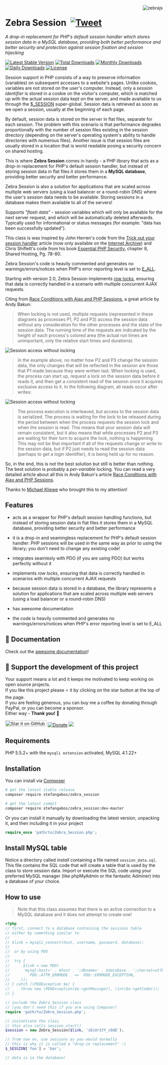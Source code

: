<img src="https://github.com/stefangabos/zebrajs/blob/master/docs/images/logo.png" alt="zebrajs" align="right">

# Zebra Session &nbsp;[![Tweet](https://img.shields.io/twitter/url/http/shields.io.svg?style=social)](https://twitter.com/intent/tweet?text=A+drop-in+replacement+for+PHP's+default+session+handler+which+stores+session+data+in+a+MySQL+database+%23php&url=https://github.com/stefangabos/Zebra_Session&via=stefangabos)

*A drop-in replacement for PHP's default session handler which stores session data in a MySQL database, providing both better performance and better security and protection against session fixation and session hijacking*

[![Latest Stable Version](https://poser.pugx.org/stefangabos/zebra_session/v/stable)](https://packagist.org/packages/stefangabos/zebra_session) [![Total Downloads](https://poser.pugx.org/stefangabos/zebra_session/downloads)](https://packagist.org/packages/stefangabos/zebra_session) [![Monthly Downloads](https://poser.pugx.org/stefangabos/zebra_session/d/monthly)](https://packagist.org/packages/stefangabos/zebra_session) [![Daily Downloads](https://poser.pugx.org/stefangabos/zebra_session/d/daily)](https://packagist.org/packages/stefangabos/zebra_session) [![License](https://poser.pugx.org/stefangabos/zebra_session/license)](https://packagist.org/packages/stefangabos/zebra_session)

Session support in PHP consists of a way to preserve information (variables) on subsequent accesses to a website's pages. Unlike cookies, variables are not stored on the user's computer. Instead, only a *session identifier* is stored in a cookie on the visitor's computer, which is matched up with the actual session data kept on the server, and made available to us through the [$_SESSION](https://www.php.net/manual/en/reserved.variables.session.php) super-global. Session data is retrieved as soon as we open a session, usually at the beginning of each page.

By default, session data is stored on the server in flat files, separate for each session. The problem with this scenario is that performance degrades proportionally with the number of session files existing in the session directory (depending on the server's operating system's ability to handle directories with numerous files). Another issue is that session files are usually stored in a location that is world readable posing a security concern on shared hosting.

This is where **Zebra Session** comes in handy - a PHP library that acts as a drop-in replacement for PHP's default session handler, but instead of storing session data in flat files it stores them in a **MySQL database**, providing better security and better performance.

Zebra Session is also a solution for applications that are scaled across multiple web servers (using a load balancer or a round-robin DNS) where the user's session data needs to be available. Storing sessions in a database makes them available to all of the servers!

Supports *"flash data"* - session variables which will only be available for the next server request, and which will be automatically deleted afterwards. Typically used for informational or status messages (for example: "data has been successfully updated").

This class is was inspired by John Herren's code from the [Trick out your session handler](https://web.archive.org/web/20081221052326/http://devzone.zend.com/node/view/id/141) article (now only available on the [Internet Archive](https://web.archive.org/web/20081221052326/http://devzone.zend.com/node/view/id/141)) and Chris Shiflett's code from his book [Essential PHP Security](https://web.archive.org/web/20190921001622/http://phpsecurity.org/code/ch08-2), chapter 8, Shared Hosting, Pg. 78-80.

Zebra Session's code is heavily commented and generates no warnings/errors/notices when PHP's error reporting level is set to [E_ALL](https://www.php.net/manual/en/function.error-reporting.php).

Starting with version 2.0, Zebra Session implements [row locks](https://dev.mysql.com/doc/refman/8.0/en/miscellaneous-functions.html#function_get-lock), ensuring that data is correctly handled in a scenario with multiple concurrent AJAX requests.

Citing from [Race Conditions with Ajax and PHP Sessions](http://thwartedefforts.org/2006/11/11/race-conditions-with-ajax-and-php-sessions/), a great article by Andy Bakun:

> When locking is not used, multiple requests (represented in these diagrams as processes P1, P2 and P3) access the session data without any consideration for the other processes and the state of the session data. The running time of the requests are indicated by the height of each process's colored area (the actual run times are unimportant, only the relative start times and durations).

![Session access without locking](http://stefangabos.ro/wp-content/uploads/2011/04/session-access-without-locking.png)

> In the example above, no matter how P2 and P3 change the session data, the only changes that will be reflected in the session are those that P1 made because they were written last. When locking is used, the process can start up, request a lock on the session data before it reads it, and then get a consistent read of the session once it acquires exclusive access to it. In the following diagram, all reads occur after writes:

![Session access without locking](http://stefangabos.ro/wp-content/uploads/2011/04/session-access-with-locking.png)

> The process execution is interleaved, but access to the session data is serialized. The process is waiting for the lock to be released during the period between when the process requests the session lock and when the session is read. This means that your session data will remain consistent, but it also means that while processes P2 and P3 are waiting for their turn to acquire the lock, nothing is happening. This may not be that important if all of the requests change or write to the session data, but if P2 just needs to read the session data (perhaps to get a login identifier), it is being held up for no reason.

So, in the end, this is not the best solution but still is better than nothing. The best solution is probably a *per-variable* locking. You can read a very detailed article about all this in Andy Bakun's article [Race Conditions with Ajax and PHP Sessions](http://thwartedefforts.org/2006/11/11/race-conditions-with-ajax-and-php-sessions/).

Thanks to [Michael Kliewe](https://www.phpgangsta.de/) who brought this to my attention!

## Features

- acts as a wrapper for PHP's default session handling functions, but instead of storing session data in flat files it stores them in a MySQL database, providing better security and better performance

- it is a drop-in and seamingless replacement for PHP's default session handler: PHP sessions will be used in the same way as prior to using the library; you don't need to change any existing code!

- integrates seamlesly with PDO (if you are using PDO) but works perfectly without it

- implements *row locks*, ensuring that data is correctly handled in scenarios with multiple concurrent AJAX requests

- because session data is stored in a database, the library represents a solution for applications that are scaled across multiple web servers (using a load balancer or a round-robin DNS)

- has awesome documentation

- the code is heavily commented and generates no warnings/errors/notices when PHP's error reporting level is set to E_ALL

## :notebook_with_decorative_cover: Documentation

Check out the [awesome documentation](https://stefangabos.github.io/Zebra_Session/Zebra_Session/Zebra_Session.html)!

## 🎂 Support the development of this project

Your support means a lot and it keeps me motivated to keep working on open source projects.<br>
If you like this project please ⭐ it by clicking on the star button at the top of the page.<br>
If you are feeling generous, you can buy me a coffee by donating through PayPal, or you can become a sponsor.<br>
Either way - **Thank you!** 🎉

[<img src="https://img.shields.io/github/stars/stefangabos/zebra_session?color=green&label=star%20it%20on%20GitHub" width="132" height="20" alt="Star it on GitHub">](https://github.com/stefangabos/Zebra_Session) [![Donate](https://img.shields.io/badge/Donate-PayPal-green.svg)](https://www.paypal.com/cgi-bin/webscr?cmd=_s-xclick&hosted_button_id=8J7UKSA7G6372) [<img src="https://img.shields.io/badge/-Sponsor-fafbfc?logo=GitHub%20Sponsors">](https://github.com/sponsors/stefangabos)

## Requirements

PHP 5.5.2+ with the `mysqli extension` activated, MySQL 4.1.22+

## Installation

You can install via [Composer](https://packagist.org/packages/stefangabos/zebra_session)

```bash
# get the latest stable release
composer require stefangabos/zebra_session

# get the latest commit
composer require stefangabos/zebra_session:dev-master
```


Or you can install it manually by downloading the latest version, unpacking it, and then including it in your project

```php
require_once 'path/to/Zebra_Session.php';
```

## Install MySQL table

Notice a directory called *install* containing a file named `session_data.sql`. This file contains the SQL code that will create a table that is used by the class to store session data. Import or execute the SQL code using your preferred MySQL manager (like phpMyAdmin or the fantastic Adminer) into a database of your choice.

## How to use

> Note that this class assumes that there is an active connection to a MySQL database and it does not attempt to create one!

```php
<?php
// first, connect to a database containing the sessions table
// either by something similar to
//
// $link = mysqli_connect(host, username, password, database);
//
//  or by using PDO
//
//  try {
//      $link = new PDO(
//      'mysql:host=' . $host . ';dbname=' . $database . ';charset=utf8mb4', $username, $password, array(
//         PDO::ATTR_ERRMODE   =>  PDO::ERRMODE_EXCEPTION,
//     ));
// } catch (\PDOException $e) {
//     throw new \PDOException($e->getMessage(), (int)$e->getCode());
// }

// include the Zebra_Session class
// (you don't need this if you are using Composer)
require 'path/to/Zebra_Session.php';

// instantiate the class
// this also calls session_start()
$session = new Zebra_Session($link, 'sEcUr1tY_c0dE');

// from now on, use sessions as you would normally
// this is why it is called a "drop-in replacement" :)
$_SESSION['foo'] = 'bar';

// data is in the database!
```
